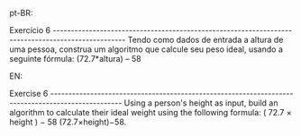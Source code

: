 pt-BR:

Exercício 6 --------------------------------------------------------------------------------------------------
Tendo como dados de entrada a altura de uma pessoa, construa um algoritmo que calcule seu
peso ideal, usando a seguinte fórmula: (72.7\*altura) – 58

EN:

Exercise 6 --------------------------------------------------------------------------------------------------
Using a person's height as input, build an algorithm to calculate their ideal weight using the following formula:
(
72.7
×
height
)
−
58
(72.7×height)−58.
